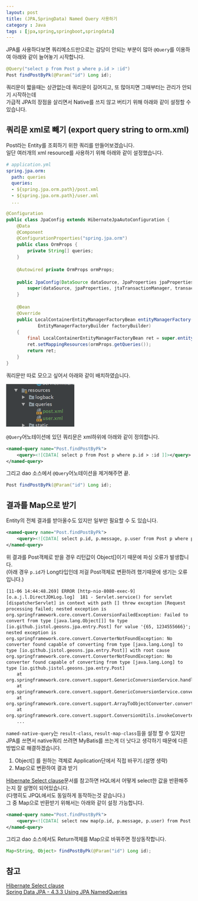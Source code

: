 ```yaml
---
layout: post
title: (JPA,SpringData) Named Query 사용하기 
category : Java
tags : [jpa,spring,springboot,springdata]
---
```

JPA를 사용하다보면 쿼리메소드만으로는 감당이 안되는 부분이 많아 `@Query`를 이용하여 아래와 같이 늘어놓기 시작합니다.

```java
@Query("select p from Post p where p.id > :id")
Post findPostByPk(@Param("id") Long id);
```

쿼리문이 짧을때는 상관없는데 쿼리문이 길어지고, 또 많아지면 그때부터는 관리가 안되기 시작하는데    
가급적 JPA의 장점을 살리면서 Native를 쓰지 않고 버티기 위해 아래와 같이 설정할 수 있습니다.

쿼리문 xml로 빼기 (export query string to orm.xml)
----
Post라는 Entity를 조회하기 위한 쿼리를 만들어보겠습니다.    
일단 여러개의 xml resource를 사용하기 위해 아래와 같이 설정했습니다.

```yaml
# application.yml
spring.jpa.orm:
  path: queries
  queries:
  - ${spring.jpa.orm.path}/post.xml
  - ${spring.jpa.orm.path}/user.xml
  ...
```

```java
@Configuration
public class JpaConfig extends HibernateJpaAutoConfiguration {
    @Data
    @Component
    @ConfigurationProperties("spring.jpa.orm")
    public class OrmProps {
        private String[] queries;
    }

    @Autowired private OrmProps ormProps;

    public JpaConfig(DataSource dataSource, JpaProperties jpaProperties, ObjectProvider<JtaTransactionManager> jtaTransactionManager, ObjectProvider<TransactionManagerCustomizers> transactionManagerCustomizers) {
        super(dataSource, jpaProperties, jtaTransactionManager, transactionManagerCustomizers);
    }

    @Bean
    @Override
    public LocalContainerEntityManagerFactoryBean entityManagerFactory(
            EntityManagerFactoryBuilder factoryBuilder)
    {
        final LocalContainerEntityManagerFactoryBean ret = super.entityManagerFactory(factoryBuilder);
        ret.setMappingResources(ormProps.getQueries());
        return ret;
    }
}
```

쿼리문만 따로 모으고 싶어서 아래와 같이 배치하였습니다.

![query files under resource folder](/assets/img/java/jpa-namedquery/1.png)     

`@Query`어노테이션에 있던 쿼리문은 xml하위에 아래와 같이 정의합니다.    

```xml
<named-query name="Post.findPostByPk">
    <query><![CDATA[ select p from Post p where p.id > :id ]]></query>
</named-query>
```

그리고 dao 소스에서 `@Query`어노테이션을 제거해주면 끝.
```java
Post findPostByPk(@Param("id") Long id);
```

결과를 Map으로 받기
----
Entity의 전체 결과를 받아올수도 있지만 일부만 필요할 수 도 있습니다.  

```xml
<named-query name="Post.findPostByPk">
    <query><![CDATA[ select p.id, p.message, p.user from Post p where p.id > :id ]]></query>
</named-query>
```

위 결과를 Post객체로 받을 경우 리턴값이 Object[]이기 때문에 파싱 오류가 발생합니다.     
(아래 경우 `p.id`가 Long타입인데 저걸 Post객체로 변환하려 했기때문에 생기는 오류입니다.)

```console
[11-06 14:44:48.269] ERROR [http-nio-8080-exec-9] [o.a.j.l.DirectJDKLog.log]  181 - Servlet.service() for servlet [dispatcherServlet] in context with path [] threw exception [Request processing failed; nested exception is org.springframework.core.convert.ConversionFailedException: Failed to convert from type [java.lang.Object[]] to type [io.github.jistol.geosns.jpa.entry.Post] for value '{65, 1234555666}'; nested exception is org.springframework.core.convert.ConverterNotFoundException: No converter found capable of converting from type [java.lang.Long] to type [io.github.jistol.geosns.jpa.entry.Post]] with root cause
org.springframework.core.convert.ConverterNotFoundException: No converter found capable of converting from type [java.lang.Long] to type [io.github.jistol.geosns.jpa.entry.Post]
	at org.springframework.core.convert.support.GenericConversionService.handleConverterNotFound(GenericConversionService.java:324)
	at org.springframework.core.convert.support.GenericConversionService.convert(GenericConversionService.java:206)
	at org.springframework.core.convert.support.ArrayToObjectConverter.convert(ArrayToObjectConverter.java:66)
	at org.springframework.core.convert.support.ConversionUtils.invokeConverter(ConversionUtils.java:37)
	...
```
  
`named-native-query`는 `result-class`, `result-map-class`등을 설정 할 수 있지만 JPA를 쓰면서 native쿼리 쓰려면 MyBatis를 쓰는게 더 낫다고 생각하기 때문에 다른 방법으로 해결하겠습니다.

1. Object[] 를 원하는 객체로 Application단에서 직접 바꾸기.(설명 생략)
2. Map으로 변환하여 결과 받기

[Hibernate Select clause](https://docs.jboss.org/hibernate/orm/3.3/reference/en/html/queryhql.html#queryhql-select)문서를 참고하면 HQL에서 어떻게 select한 값을 반환해주는지 잘 설명이 되어있습니다.    
(다행히도 JPQL에서도 동일하게 동작하는것 같습니다.)   
그 중 Map으로 반환받기 위해서는 아래와 같이 설정 가능합니다.

```xml
<named-query name="Post.findPostByPk">
    <query><![CDATA[ select new map(p.id, p.message, p.user) from Post p where p.id > :id ]]></query>
</named-query>
```

그리고 dao 소스에서도 Return객체를 Map으로 바꿔주면 정상동작합니다.
```java
Map<String, Object> findPostByPk(@Param("id") Long id);
```


참고
----
[Hibernate Select clause](https://docs.jboss.org/hibernate/orm/3.3/reference/en/html/queryhql.html#queryhql-select)     
[Spring Data JPA - 4.3.3 Using JPA NamedQueries](https://docs.spring.io/spring-data/jpa/docs/current/reference/html/#jpa.query-methods.named-queries)



